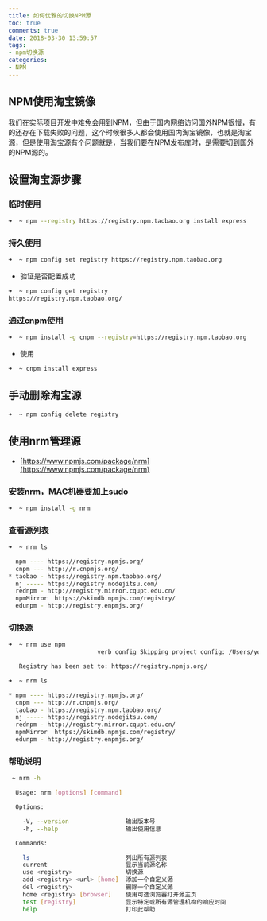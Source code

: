 ```yaml
---
title: 如何优雅的切换NPM源
toc: true
comments: true
date: 2018-03-30 13:59:57
tags:
- npm切换源
categories:
- NPM
---
```


## NPM使用淘宝镜像
我们在实际项目开发中难免会用到NPM，但由于国内网络访问国外NPM很慢，有的还存在下载失败的问题，这个时候很多人都会使用国内淘宝镜像，也就是淘宝源，但是使用淘宝源有个问题就是，当我们要在NPM发布库时，是需要切到国外的NPM源的。

## 设置淘宝源步骤
### 临时使用
```bash
➜  ~ npm --registry https://registry.npm.taobao.org install express
```

### 持久使用
```bash
➜  ~ npm config set registry https://registry.npm.taobao.org
```

* 验证是否配置成功

```bash
➜  ~ npm config get registry
https://registry.npm.taobao.org/
```

### 通过cnpm使用
```bash
➜  ~ npm install -g cnpm --registry=https://registry.npm.taobao.org
```
* 使用

```bash
➜  ~ cnpm install express
```

## 手动删除淘宝源
```bash
➜  ~ npm config delete registry
```

## 使用nrm管理源
* [https://www.npmjs.com/package/nrm](https://www.npmjs.com/package/nrm)
### 安装nrm，MAC机器要加上sudo
```bash
➜  ~ npm install -g nrm
```
### 查看源列表
```bash
➜  ~ nrm ls

  npm ---- https://registry.npmjs.org/
  cnpm --- http://r.cnpmjs.org/
* taobao - https://registry.npm.taobao.org/
  nj ----- https://registry.nodejitsu.com/
  rednpm - http://registry.mirror.cqupt.edu.cn/
  npmMirror  https://skimdb.npmjs.com/registry/
  edunpm - http://registry.enpmjs.org/
```

### 切换源
```bash
➜  ~ nrm use npm
                         verb config Skipping project config: /Users/youcanping

   Registry has been set to: https://registry.npmjs.org/

➜  ~ nrm ls

* npm ---- https://registry.npmjs.org/
  cnpm --- http://r.cnpmjs.org/
  taobao - https://registry.npm.taobao.org/
  nj ----- https://registry.nodejitsu.com/
  rednpm - http://registry.mirror.cqupt.edu.cn/
  npmMirror  https://skimdb.npmjs.com/registry/
  edunpm - http://registry.enpmjs.org/
```

### 帮助说明
```bash
 ~ nrm -h

  Usage: nrm [options] [command]

  Options:

    -V, --version                输出版本号
    -h, --help                   输出使用信息

  Commands:

    ls                           列出所有源列表
    current                      显示当前源名称
    use <registry>               切换源
    add <registry> <url> [home]  添加一个自定义源
    del <registry>               删除一个自定义源
    home <registry> [browser]    使用可选浏览器打开源主页
    test [registry]              显示特定或所有源管理机构的响应时间
    help                         打印此帮助
```





